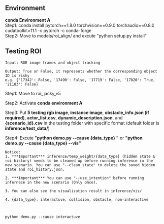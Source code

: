 ## **Environment**
**conda Environment A**\
Step1: conda install pytorch==1.8.0 torchvision==0.9.0 torchaudio==0.8.0 cudatoolkit=11.1 -c pytorch -c conda-forge                
Step2: Move to models/roi_align/ and excute "python setup.py install"


## **Testing ROI**
	Input: RGB image frames and object tracking

	Output: True or False, it represents whether the corresponding object ID is risky
	e.g. {'17342': False, '17490': False, '17719': False, '17820': True, '21183': False}

Step1: Move to roi_jacky_v5

Step2: Activate **conda environment A**

Step3: Put **5 testing rgb image**, **instance image**, **obstacle_info.json (if required)**, **actor_list.csv**, **dynamic_description.json**, and **{scenario_id}.csv** in the testing folder with specific format (default folder is **inference/test_data/**)

Step4: Excute **"python demo.py --cause {data_type} "** or **"python demo.py --cause {data_type} --vis"**

	Notice:
	1. ***Important*** inference/temp_weight/{data_type} (hidden state & roi history) needs to be cleaned up before running inference in the new scenario. You can use "--clean_state" to delete the saved hidden state and roi_history.json.

	2. ***Important*** You can use "--use_intention" before running infernece in the new scenario (Only once). 
   
	3. You can also see the visualization result in inference/vis/

	4. {data_type}: interactuve, collision, obstacle, non-interactive



	python demo.py --cause interactuve